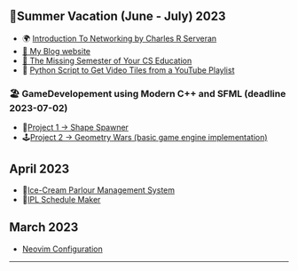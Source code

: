 ## 🌻Summer Vacation (June - July) 2023

<!-- - [Devops]() -->

<!-- - []() -->

<!-- - [Neovim From Scratch]() -->
<!-- - [lua plugin for neovim]() -->
<!-- - [DWM Rice]() -->
<!-- - [How To Install Arch Linux From Scratch]() -->

<!-- - [Lua Language]() -->
<!-- - [The Cherno C++ (Playlist notes)]() -->
<!-- - [Makefile syntax]() -->
<!-- - [Python and Django]() -->

- 🌍 [Introduction To Networking by Charles R Serveran](https://github.com/gautamsahil1947/gautamsahil1947/blob/main/Misc/introduction-to-networking.pdf)
- [📝 My Blog website](https://gautamsahil1947.github.io)
- [👣 The Missing Semester of Your CS Education](https://missing.csail.mit.edu/)
- 🐍 [Python Script to Get Video Tiles from a YouTube Playlist](https://github.com/gautamsahil1947/gautamsahil1947/blob/main/Misc/youtubeScript.py)

### 🏖 GameDevelopement using Modern C++ and SFML (deadline 2023-07-02)

- 🚗[Project 1 -> Shape Spawner](https://github.com/gautamsahil1947/project1)
- 🕹️[Project 2 -> Geometry Wars (basic game engine implementation)](https://github.com/gautamsahil1947/geometry-wars)
    <!-- - [Project 3]() -->
    <!-- - []() -->
    <!-- - []() -->
    <!-- - []() -->
    <!-- - [Golf Game]() -->

## April 2023

- 🍨[Ice-Cream Parlour Management System](https://github.com/gautamsahil1947/icecream-parlour-management-system)
- 🏏[IPL Schedule Maker](https://github.com/gautamsahil1947/ipl)

## March 2023

- [Neovim Configuration](https://github.com/gautamsahil1947/nvim)

<!--
🌻🚗🏖🏕🏖👣

🌎 🌐 🌍

📚

🌐🕸🔗🖱🛜

📡💻🌐

📱📶⌚🎧🛡🔒⚡🔋

-->

---

